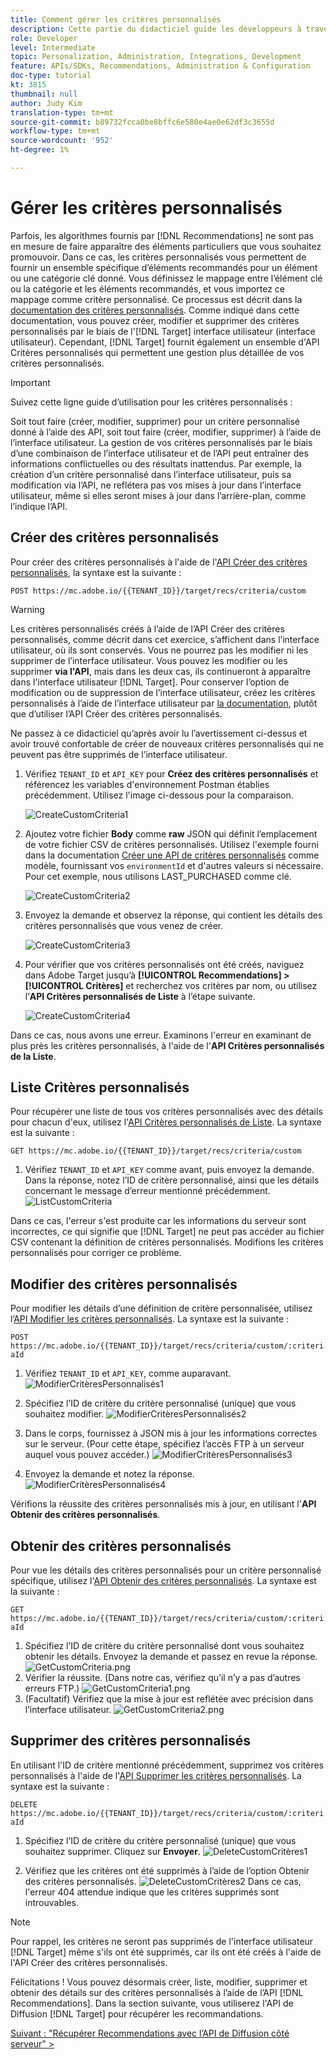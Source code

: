 ```yaml
---
title: Comment gérer les critères personnalisés
description: Cette partie du didacticiel guide les développeurs à travers les étapes requises pour utiliser les API Adobe Target pour gérer, créer, liste, modifier, obtenir et supprimer des critères Adobe Target.
role: Developer
level: Intermediate
topic: Personalization, Administration, Integrations, Development
feature: APIs/SDKs, Recommendations, Administration & Configuration
doc-type: tutorial
kt: 3815
thumbnail: null
author: Judy Kim
translation-type: tm+mt
source-git-commit: b89732fcca0be8bffc6e580e4ae0e62df3c3655d
workflow-type: tm+mt
source-wordcount: '952'
ht-degree: 1%

---
```



# Gérer les critères personnalisés

Parfois, les algorithmes fournis par [!DNL Recommendations] ne sont pas en mesure de faire apparaître des éléments particuliers que vous souhaitez promouvoir. Dans ce cas, les critères personnalisés vous permettent de fournir un ensemble spécifique d’éléments recommandés pour un élément ou une catégorie clé donné. Vous définissez le mappage entre l’élément clé ou la catégorie et les éléments recommandés, et vous importez ce mappage comme critère personnalisé. Ce processus est décrit dans la [documentation des critères personnalisés](https://docs.adobe.com/content/help/en/target/using/recommendations/criteria/recommendations-csv.html). Comme indiqué dans cette documentation, vous pouvez créer, modifier et supprimer des critères personnalisés par le biais de l&#39;[!DNL Target] interface utilisateur (interface utilisateur). Cependant, [!DNL Target] fournit également un ensemble d&#39;API Critères personnalisés qui permettent une gestion plus détaillée de vos critères personnalisés.

>[!IMPORTANT]
>
>Suivez cette ligne guide d’utilisation pour les critères personnalisés :
>
> Soit tout faire (créer, modifier, supprimer) pour un critère personnalisé donné à l’aide des API, soit tout faire (créer, modifier, supprimer) à l’aide de l’interface utilisateur. La gestion de vos critères personnalisés par le biais d’une combinaison de l’interface utilisateur et de l’API peut entraîner des informations conflictuelles ou des résultats inattendus. Par exemple, la création d’un critère personnalisé dans l’interface utilisateur, puis sa modification via l’API, ne reflétera pas vos mises à jour dans l’interface utilisateur, même si elles seront mises à jour dans l’arrière-plan, comme l’indique l’API.

## Créer des critères personnalisés

Pour créer des critères personnalisés à l&#39;aide de l&#39;[API Créer des critères personnalisés](https://developers.adobetarget.com/api/recommendations/#operation/createCriteriaCustom), la syntaxe est la suivante :

`POST https://mc.adobe.io/{{TENANT_ID}}/target/recs/criteria/custom`

>[!WARNING]
>
>Les critères personnalisés créés à l’aide de l’API Créer des critères personnalisés, comme décrit dans cet exercice, s’affichent dans l’interface utilisateur, où ils sont conservés. Vous ne pourrez pas les modifier ni les supprimer de l’interface utilisateur. Vous pouvez les modifier ou les supprimer **via l&#39;API**, mais dans les deux cas, ils continueront à apparaître dans l&#39;interface utilisateur [!DNL Target]. Pour conserver l’option de modification ou de suppression de l’interface utilisateur, créez les critères personnalisés à l’aide de l’interface utilisateur par [la documentation](https://docs.adobe.com/content/help/en/target/using/recommendations/criteria/recommendations-csv.html), plutôt que d’utiliser l’API Créer des critères personnalisés.

Ne passez à ce didacticiel qu’après avoir lu l’avertissement ci-dessus et avoir trouvé confortable de créer de nouveaux critères personnalisés qui ne peuvent pas être supprimés de l’interface utilisateur.

1. Vérifiez `TENANT_ID` et `API_KEY` pour **Créez des critères personnalisés** et référencez les variables d&#39;environnement Postman établies précédemment. Utilisez l&#39;image ci-dessous pour la comparaison.

   ![CreateCustomCriteria1](assets/CreateCustomCriteria1.png)

2. Ajoutez votre fichier **Body** comme **raw** JSON qui définit l’emplacement de votre fichier CSV de critères personnalisés. Utilisez l&#39;exemple fourni dans la documentation [Créer une API de critères personnalisés](https://developers.adobetarget.com/api/recommendations/#operation/getAllCriteriaCustom) comme modèle, fournissant vos `environmentId` et d&#39;autres valeurs si nécessaire. Pour cet exemple, nous utilisons LAST_PURCHASED comme clé.

   ![CreateCustomCriteria2](assets/CreateCustomCriteria2.png)

3. Envoyez la demande et observez la réponse, qui contient les détails des critères personnalisés que vous venez de créer.

   ![CreateCustomCriteria3](assets/CreateCustomCriteria3.png)

4. Pour vérifier que vos critères personnalisés ont été créés, naviguez dans Adobe Target jusqu’à **[!UICONTROL Recommendations] > [!UICONTROL Critères]** et recherchez vos critères par nom, ou utilisez l’**API Critères personnalisés de Liste** à l’étape suivante.

   ![CreateCustomCriteria4](assets/CreateCustomCriteria4.png)

Dans ce cas, nous avons une erreur. Examinons l&#39;erreur en examinant de plus près les critères personnalisés, à l&#39;aide de l&#39;**API Critères personnalisés de la Liste**.

## Liste Critères personnalisés

Pour récupérer une liste de tous vos critères personnalisés avec des détails pour chacun d&#39;eux, utilisez l&#39;[API Critères personnalisés de Liste](https://developers.adobetarget.com/api/recommendations/#operation/getAllCriteriaCustom). La syntaxe est la suivante :

`GET https://mc.adobe.io/{{TENANT_ID}}/target/recs/criteria/custom`

1. Vérifiez `TENANT_ID` et `API_KEY` comme avant, puis envoyez la demande. Dans la réponse, notez l’ID de critère personnalisé, ainsi que les détails concernant le message d’erreur mentionné précédemment.
   ![ListCustomCriteria](assets/ListCustomCriteria.png)

Dans ce cas, l&#39;erreur s&#39;est produite car les informations du serveur sont incorrectes, ce qui signifie que [!DNL Target] ne peut pas accéder au fichier CSV contenant la définition de critères personnalisés. Modifions les critères personnalisés pour corriger ce problème.

## Modifier des critères personnalisés

Pour modifier les détails d’une définition de critère personnalisée, utilisez l’[API Modifier les critères personnalisés](https://developers.adobetarget.com/api/recommendations/#operation/updateCriteriaCustom). La syntaxe est la suivante :

`POST https://mc.adobe.io/{{TENANT_ID}}/target/recs/criteria/custom/:criteriaId`

1. Vérifiez `TENANT_ID` et `API_KEY`, comme auparavant.
   ![ModifierCritèresPersonnalisés1](assets/EditCustomCriteria1.png)

1. Spécifiez l’ID de critère du critère personnalisé (unique) que vous souhaitez modifier.
   ![ModifierCritèresPersonnalisés2](assets/EditCustomCriteria2.png)

1. Dans le corps, fournissez à JSON mis à jour les informations correctes sur le serveur. (Pour cette étape, spécifiez l’accès FTP à un serveur auquel vous pouvez accéder.)
   ![ModifierCritèresPersonnalisés3](assets/EditCustomCriteria3.png)

1. Envoyez la demande et notez la réponse.
   ![ModifierCritèresPersonnalisés4](assets/EditCustomCriteria4.png)

Vérifions la réussite des critères personnalisés mis à jour, en utilisant l&#39;**API Obtenir des critères personnalisés**.

## Obtenir des critères personnalisés

Pour vue les détails des critères personnalisés pour un critère personnalisé spécifique, utilisez l&#39;[API Obtenir des critères personnalisés](https://developers.adobetarget.com/api/recommendations/#operation/getCriteriaCustom). La syntaxe est la suivante :

`GET https://mc.adobe.io/{{TENANT_ID}}/target/recs/criteria/custom/:criteriaId`

1. Spécifiez l’ID de critère du critère personnalisé dont vous souhaitez obtenir les détails. Envoyez la demande et passez en revue la réponse.
   ![GetCustomCriteria.png](assets/GetCustomCriteria.png)
1. Vérifier la réussite. (Dans notre cas, vérifiez qu’il n’y a pas d’autres erreurs FTP.)
   ![GetCustomCriteria1.png](assets/GetCustomCriteria1.png)
1. (Facultatif) Vérifiez que la mise à jour est reflétée avec précision dans l’interface utilisateur.
   ![GetCustomCriteria2.png](assets/GetCustomCriteria2.png)

## Supprimer des critères personnalisés

En utilisant l&#39;ID de critère mentionné précédemment, supprimez vos critères personnalisés à l&#39;aide de l&#39;[API Supprimer les critères personnalisés](https://developers.adobetarget.com/api/recommendations/#operation/deleteCriteriaCustom). La syntaxe est la suivante :

`DELETE https://mc.adobe.io/{{TENANT_ID}}/target/recs/criteria/custom/:criteriaId`

1. Spécifiez l’ID de critère du critère personnalisé (unique) que vous souhaitez supprimer. Cliquez sur **Envoyer**.
   ![DeleteCustomCritères1](assets/DeleteCustomCriteria1.png)

1. Vérifiez que les critères ont été supprimés à l’aide de l’option Obtenir des critères personnalisés.
   ![DeleteCustomCritères2](assets/DeleteCustomCriteria2.png)
 Dans ce cas, l&#39;erreur 404 attendue indique que les critères supprimés sont introuvables.

>[!NOTE]
>Pour rappel, les critères ne seront pas supprimés de l&#39;interface utilisateur [!DNL Target] même s&#39;ils ont été supprimés, car ils ont été créés à l&#39;aide de l&#39;API Créer des critères personnalisés.

Félicitations ! Vous pouvez désormais créer, liste, modifier, supprimer et obtenir des détails sur des critères personnalisés à l’aide de l’API [!DNL Recommendations]. Dans la section suivante, vous utiliserez l&#39;API de Diffusion [!DNL Target] pour récupérer les recommandations.

[Suivant : &quot;Récupérer Recommendations avec l’API de Diffusion côté serveur&quot; >](fetch-recs-server-side-delivery-api.md)
